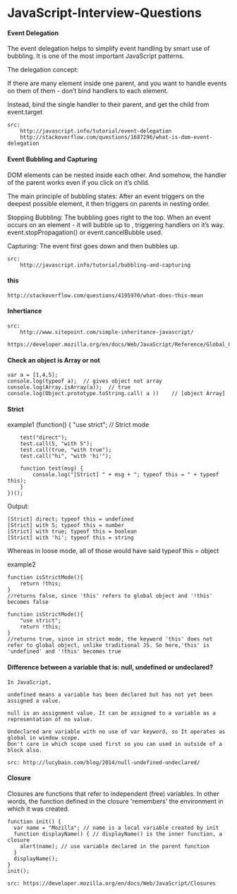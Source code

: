 # JavaScript-Interview-Questions

#### Event Delegation

The event delegation helps to simplify event handling by smart use of bubbling. 
It is one of the most important JavaScript patterns.

The delegation concept:

If there are many element inside one parent, and you want to handle events on them of them - 
don’t bind handlers to each element.

Instead, bind the single handler to their parent, and get the child from event.target		

	src:
		http://javascript.info/tutorial/event-delegation
		http://stackoverflow.com/questions/1687296/what-is-dom-event-delegation

#### Event Bubbling and Capturing

DOM elements can be nested inside each other. 
And somehow, the handler of the parent works even if you click on it’s child.

The main principle of bubbling states:
After an event triggers on the deepest possible element, it then triggers on parents in nesting order.

Stopping Bubbling:
	The bubbling goes right to the top. 
	When an event occurs on an element - it will bubble up to <HTML>, triggering handlers on it’s way.
	event.stopPropagation() or event.cancelBubble used.

Capturing:
	The event first goes down and then bubbles up. 
	
	src:
		http://javascript.info/tutorial/bubbling-and-capturing

#### this

	http://stackoverflow.com/questions/4195970/what-does-this-mean

#### Inhertiance

	src:
		http://www.sitepoint.com/simple-inheritance-javascript/
		https://developer.mozilla.org/en/docs/Web/JavaScript/Reference/Global_Objects/Object/prototype

#### Check an object is Array or not

    var a = [1,4,5];
    console.log(typeof a);	// gives object not array
    console.log(Array.isArray(a));	// true
    console.log(Object.prototype.toString.call( a ))	// [object Array]

#### Strict
example1
	(function() {
	    "use strict";   // Strict mode

	    test("direct");
	    test.call(5, "with 5");
	    test.call(true, "with true");
	    test.call("hi", "with 'hi'");

	    function test(msg) {
	        console.log("[Strict] " + msg + "; typeof this = " + typeof this);
	    }
	})();

Output:

	[Strict] direct; typeof this = undefined
	[Strict] with 5; typeof this = number
	[Strict] with true; typeof this = boolean
	[Strict] with 'hi'; typeof this = string
Whereas in loose mode, all of those would have said typeof this = object

example2

	function isStrictMode(){
	    return !this;
	} 
	//returns false, since 'this' refers to global object and '!this' becomes false

	function isStrictMode(){   
	    "use strict";
	    return !this;
	} 
	//returns true, since in strict mode, the keyword 'this' does not refer to global object, unlike traditional JS. So here,'this' is 'undefined' and '!this' becomes true

#### Difference between a variable that is: null, undefined or undeclared?
	
	In JavaScript,

	undefined means a variable has been declared but has not yet been assigned a value.

	null is an assignment value. It can be assigned to a variable as a representation of no value.

	Undeclared are variable with no use of var keyword, so It operates as global in window scope.
	Don't care in which scope used first so you can used in outside of a block also.

	src: http://lucybain.com/blog/2014/null-undefined-undeclared/

#### Closure 

Closures are functions that refer to independent (free) variables. In other words, the function defined in the closure 'remembers' the environment in which it was created.

	function init() {
	  var name = "Mozilla"; // name is a local variable created by init
	  function displayName() { // displayName() is the inner function, a closure
	    alert(name); // use variable declared in the parent function    
	  }
	  displayName();    
	}
	init();

	src: https://developer.mozilla.org/en/docs/Web/JavaScript/Closures


